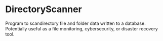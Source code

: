 # DirectoryScanner
 Program to scandirectory file and folder data written to a database.
 Potentially useful as a file monitoring, cybersecurity, or disaster recovery tool.
